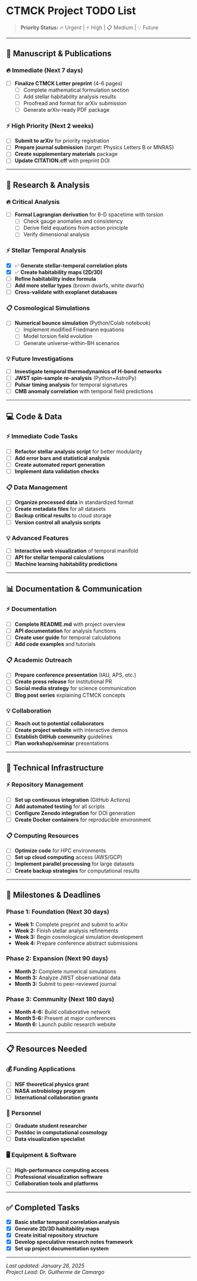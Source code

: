 # CTMCK Project TODO List

> **Priority Status:** 🔥 Urgent | ⚡ High | 📋 Medium | 💡 Future

---

## 📝 Manuscript & Publications

### 🔥 Immediate (Next 7 days)
- [ ] **Finalize CTMCK Letter preprint** (4-6 pages)
  - [ ] Complete mathematical formulation section
  - [ ] Add stellar habitability analysis results
  - [ ] Proofread and format for arXiv submission
  - [ ] Generate arXiv-ready PDF package

### ⚡ High Priority (Next 2 weeks)
- [ ] **Submit to arXiv** for priority registration
- [ ] **Prepare journal submission** (target: Physics Letters B or MNRAS)
- [ ] **Create supplementary materials** package
- [ ] **Update CITATION.cff** with preprint DOI

---

## 🔬 Research & Analysis

### 🔥 Critical Analysis
- [ ] **Formal Lagrangian derivation** for 6-D spacetime with torsion
  - [ ] Check gauge anomalies and consistency
  - [ ] Derive field equations from action principle
  - [ ] Verify dimensional analysis

### ⚡ Stellar Temporal Analysis
- [x] ✅ **Generate stellar-temporal correlation plots**
- [x] ✅ **Create habitability maps (2D/3D)**
- [ ] **Refine habitability index formula**
- [ ] **Add more stellar types** (brown dwarfs, white dwarfs)
- [ ] **Cross-validate with exoplanet databases**

### 📋 Cosmological Simulations
- [ ] **Numerical bounce simulation** (Python/Colab notebook)
  - [ ] Implement modified Friedmann equations
  - [ ] Model torsion field evolution
  - [ ] Generate universe-within-BH scenarios

### 💡 Future Investigations
- [ ] **Investigate temporal thermodynamics of H-bond networks**
- [ ] **JWST spin-sample re-analysis** (Python+AstroPy)
- [ ] **Pulsar timing analysis** for temporal signatures
- [ ] **CMB anomaly correlation** with temporal field predictions

---

## 💻 Code & Data

### ⚡ Immediate Code Tasks
- [ ] **Refactor stellar analysis script** for better modularity
- [ ] **Add error bars and statistical analysis**
- [ ] **Create automated report generation**
- [ ] **Implement data validation checks**

### 📋 Data Management
- [ ] **Organize processed data** in standardized format
- [ ] **Create metadata files** for all datasets
- [ ] **Backup critical results** to cloud storage
- [ ] **Version control all analysis scripts**

### 💡 Advanced Features
- [ ] **Interactive web visualization** of temporal manifold
- [ ] **API for stellar temporal calculations**
- [ ] **Machine learning habitability predictions**

---

## 📊 Documentation & Communication

### ⚡ Documentation
- [ ] **Complete README.md** with project overview
- [ ] **API documentation** for analysis functions
- [ ] **Create user guide** for temporal calculations
- [ ] **Add code examples** and tutorials

### 📋 Academic Outreach
- [ ] **Prepare conference presentation** (IAU, APS, etc.)
- [ ] **Create press release** for institutional PR
- [ ] **Social media strategy** for science communication
- [ ] **Blog post series** explaining CTMCK concepts

### 💡 Collaboration
- [ ] **Reach out to potential collaborators**
- [ ] **Create project website** with interactive demos
- [ ] **Establish GitHub community** guidelines
- [ ] **Plan workshop/seminar** presentations

---

## 🔧 Technical Infrastructure

### ⚡ Repository Management
- [ ] **Set up continuous integration** (GitHub Actions)
- [ ] **Add automated testing** for all scripts
- [ ] **Configure Zenodo integration** for DOI generation
- [ ] **Create Docker containers** for reproducible environment

### 📋 Computing Resources
- [ ] **Optimize code** for HPC environments
- [ ] **Set up cloud computing** access (AWS/GCP)
- [ ] **Implement parallel processing** for large datasets
- [ ] **Create backup strategies** for computational results

---

## 🎯 Milestones & Deadlines

### Phase 1: Foundation (Next 30 days)
- **Week 1:** Complete preprint and submit to arXiv
- **Week 2:** Finish stellar analysis refinements
- **Week 3:** Begin cosmological simulation development
- **Week 4:** Prepare conference abstract submissions

### Phase 2: Expansion (Next 90 days)
- **Month 2:** Complete numerical simulations
- **Month 3:** Analyze JWST observational data
- **Month 3:** Submit to peer-reviewed journal

### Phase 3: Community (Next 180 days)
- **Month 4-6:** Build collaborative network
- **Month 5-6:** Present at major conferences
- **Month 6:** Launch public research website

---

## 📋 Resources Needed

### 💰 Funding Applications
- [ ] **NSF theoretical physics grant**
- [ ] **NASA astrobiology program**
- [ ] **International collaboration grants**

### 🤝 Personnel
- [ ] **Graduate student researcher**
- [ ] **Postdoc in computational cosmology**
- [ ] **Data visualization specialist**

### 🖥️ Equipment & Software
- [ ] **High-performance computing access**
- [ ] **Professional visualization software**
- [ ] **Collaboration tools and platforms**

---

## ✅ Completed Tasks

- [x] **Basic stellar temporal correlation analysis**
- [x] **Generate 2D/3D habitability maps**
- [x] **Create initial repository structure**  
- [x] **Develop speculative research notes framework**
- [x] **Set up project documentation system**

---

*Last updated: January 26, 2025*  
*Project Lead: Dr. Guilherme de Camargo* 
